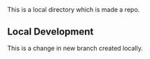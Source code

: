 ##

This is a local directory which is made a repo.

## Local Development

This is a change in new branch created locally.